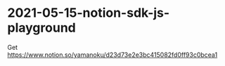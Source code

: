 # 2021-05-15-notion-sdk-js-playground

Get https://www.notion.so/yamanoku/d23d73e2e3bc415082fd0ff93c0bcea1